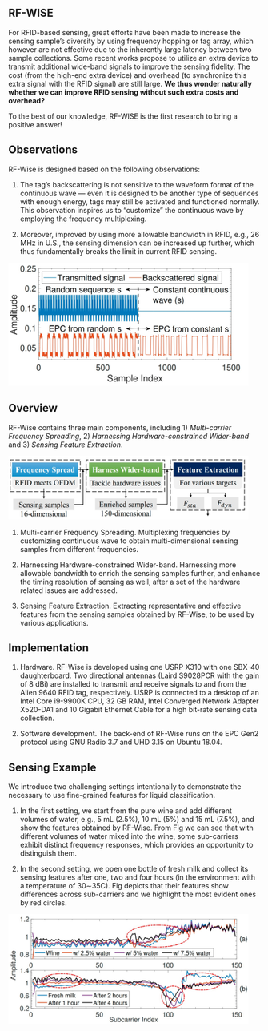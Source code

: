 ## RF-WISE

For RFID-based sensing, great efforts have been made to increase the sensing sample’s diversity by using frequency hopping or tag array, which however are not effective due to the inherently large latency between two sample collections. Some recent works propose to utilize an extra device to transmit additional wide-band signals to improve the sensing fidelity. The cost (from the high-end extra device) and overhead (to synchronize this extra signal with the RFID signal) are still large. **We thus wonder naturally whether we can improve RFID sensing without such extra costs and overhead?** 

To the best of our knowledge, RF-WISE is the first research to bring a positive answer!

## Observations

RF-Wise is designed based on the following observations:

1) The tag’s backscattering is not sensitive to the waveform format of the continuous wave — even it is designed to be another type of sequences with enough energy, tags may still be activated and functioned normally. This observation inspires us to “customize” the continuous wave by employing the frequency multiplexing.

2) Moreover, improved by using more allowable bandwidth in RFID, e.g., 26 MHz in U.S., the sensing dimension can be increased up further, which thus fundamentally breaks the limit in current RFID sensing.

<img src="pic/ob.jpg?raw=true" alt="ob.jpg" width="480">

## Overview

RF-Wise contains three main components, including 1) _Multi-carrier Frequency Spreading_, 2) _Harnessing Hardware-constrained Wider-band_ and 3) _Sensing Feature Extraction_.

<img src="pic/ov.jpg?raw=true" alt="ov.jpg" width="480">

1) Multi-carrier Frequency Spreading. Multiplexing frequencies by customizing continuous wave to obtain multi-dimensional sensing samples from different frequencies.

2) Harnessing Hardware-constrained Wider-band. Harnessing more allowable bandwidth to enrich the sensing samples further, and enhance the timing resolution of sensing as well, after a set of the hardware related issues are addressed.

3) Sensing Feature Extraction. Extracting representative and effective features from the sensing samples obtained by RF-Wise, to be used by various applications.

## Implementation

1) Hardware. RF-Wise is developed using one USRP X310 with one SBX-40 daughterboard. Two directional antennas (Laird S9028PCR with the gain of 8 dBi) are installed to transmit and receive signals to and from the Alien 9640 RFID tag, respectively. USRP is connected to a desktop of an Intel Core i9-9900K CPU, 32 GB RAM, Intel Converged Network Adapter X520-DA1 and 10 Gigabit Ethernet Cable for a high bit-rate sensing data collection.

2) Software development. The back-end of RF-Wise runs on the EPC Gen2 protocol using GNU Radio 3.7 and UHD 3.15 on Ubuntu 18.04.

## Sensing Example

We introduce two challenging settings intentionally to demonstrate the necessary to use fine-grained features for liquid classification.

1) In the first setting, we start from the pure wine and add different volumes of water, e.g., 5 mL (2.5%), 10 mL (5%) and 15 mL (7.5%), and show the features obtained by RF-Wise. From Fig we can see that with different volumes of water mixed into the wine, some sub-carriers exhibit distinct frequency responses, which provides an opportunity to distinguish them.

2) In the second setting, we open one bottle of fresh milk and collect its sensing features after one, two and four hours (in the environment with a temperature of 30∼35C). Fig depicts that their features show differences across sub-carriers and we highlight the most evident ones by red circles. 

<img src="pic/f.jpg?raw=true" alt="f.jpg" width="480">
